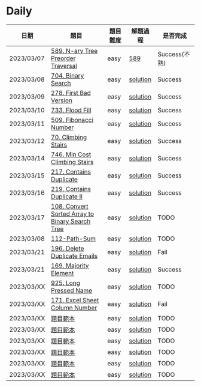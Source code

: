 # Daily

| 日期       | 題目                                                                                                                         | 題目難度 | 解題過程                                                  | 是否完成      |
| ---------- | ---------------------------------------------------------------------------------------------------------------------------- | -------- | --------------------------------------------------------- | ------------- |
| 2023/03/07 | [589. N-ary Tree Preorder Traversal](https://leetcode.com/problems/n-ary-tree-preorder-traversal/)                           | easy     | [589](/solution/easy/589-NaryTreePreorderTraversal.md)    | Success(不熟) |
| 2023/03/08 | [704. Binary Search](https://leetcode.com/problems/binary-search/)                                                           | easy     | [solution](/solution/easy/704-BinarySearch.md)            | Success       |
| 2023/03/09 | [278. First Bad Version](https://leetcode.com/problems/first-bad-version/)                                                   | easy     | [solution](/solution/easy/278-FirstBadVersion.md)         | Success       |
| 2023/03/10 | [733. Flood Fill](https://leetcode.com/problems/flood-fill/)                                                                 | easy     | [solution](/solution/easy/733-FloodFill.md)               | Success       |
| 2023/03/11 | [509. Fibonacci Number](https://leetcode.com/problems/fibonacci-number/)                                                     | easy     | [solution](/solution/easy/509-FibonacciNumber.md)         | Success       |
| 2023/03/12 | [70. Climbing Stairs](https://leetcode.com/problems/climbing-stairs)                                                         | easy     | [solution](/solution/easy/70_ClimbingStairs.md)           | Success       |
| 2023/03/14 | [746. Min Cost Climbing Stairs](https://leetcode.com/problems/min-cost-climbing-stairs/)                                     | easy     | [solution](/solution/easy/746-MinCostClimbingStairs.md)   | Success       |
| 2023/03/15 | [217. Contains Duplicate](https://leetcode.com/problems/contains-duplicate/)                                                 | easy     | [solution](/solution/easy/217-ContainsDuplicate.md)       | Success       |
| 2023/03/16 | [219. Contains Duplicate II](https://leetcode.com/problems/contains-duplicate-ii/)                                           | easy     | [solution](/solution/easy/219-ContainsDuplicate-II.md)    | Success       |
| 2023/03/17 | [108. Convert Sorted Array to Binary Search Tree](https://leetcode.com/problems/convert-sorted-array-to-binary-search-tree/) | easy     | [solution](/solution/easy)                                | TODO          |
| 2023/03/08 | [112-Path-Sum](https://leetcode.com/problems/112-Path-Sum)                                                                   | easy     | [solution](/solution/easy/112-Path-Sum.md)                | TODO          |
| 2023/03/21 | [196. Delete Duplicate Emails](https://leetcode.com/problems/)                                                               | easy     | [solution](/solution/easy/196-Delete-Duplicate-Emails.md) | Fail          |
| 2023/03/21 | [169. Majority Element](https://leetcode.com/problems/majority-element/description/)                                         | easy     | [solution](/solution/easy/169-Majority-Element.md)        | Success       |
| 2023/03/XX | [925. Long Pressed Name](https://leetcode.com/problems/long-pressed-name/)                                                   | easy     | [solution](/solution/easy/925-LongPressedName.md)         | TODO          |
| 2023/03/XX | [171. Excel Sheet Column Number](https://leetcode.com/problems/excel-sheet-column-number/description/)                       | easy     | [solution](/solution/easy/171-ExcelSheetColumnNumber.md)  | Fail          |
| 2023/03/XX | [題目範本](https://leetcode.com/problems/)                                                                                   | easy     | [solution](/solution/easy)                                | TODO          |
| 2023/03/XX | [題目範本](https://leetcode.com/problems/)                                                                                   | easy     | [solution](/solution/easy)                                | TODO          |
| 2023/03/XX | [題目範本](https://leetcode.com/problems/)                                                                                   | easy     | [solution](/solution/easy)                                | TODO          |
| 2023/03/XX | [題目範本](https://leetcode.com/problems/)                                                                                   | easy     | [solution](/solution/easy)                                | TODO          |
| 2023/03/XX | [題目範本](https://leetcode.com/problems/)                                                                                   | easy     | [solution](/solution/easy)                                | TODO          |
| 2023/03/XX | [題目範本](https://leetcode.com/problems/)                                                                                   | easy     | [solution](/solution/easy)                                | TODO          |
